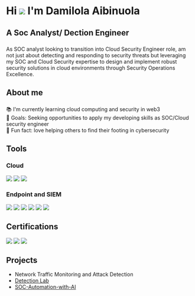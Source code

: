 Hi ![](https://user-images.githubusercontent.com/18350557/176309783-0785949b-9127-417c-8b55-ab5a4333674e.gif) I'm  Damilola Aibinuola
=======================================================================================================================================
A Soc Analyst/ Dection Engineer
------------------
###

<p align="left">As SOC analyst looking to transition into Cloud Security Engineer role, am not just about detecting and responding to security threats but leveraging my SOC and Cloud Security expertise to design and implement robust security solutions in cloud environments through Security Operations Excellence. </p>

###

<h2 align="left">About me</h2>

###

<p align="left">📚 I'm currently learning cloud computing and security in web3<br>🎯 Goals: Seeking opportunities to apply my developing skills as SOC/Cloud security engineer<br>🎲 Fun fact: love helping others to find their footing in cybersecurity</p>



###

## Tools

### Cloud
<div>
   <img src="https://img.shields.io/badge/Amazon%20AWS-FF9900?style=for-the-badge&logo=amazonaws&logoColor=white" />
   <img src="https://img.shields.io/badge/Microsoft%20Azure-0078D4?style=for-the-badge&logo=microsoftazure&logoColor=white" />
   <img src="https://img.shields.io/badge/Linux-FCC624?style=for-the-badge&logo=linux&logoColor=black" />

### Endpoint and SIEM
<div>
    <img src="https://img.shields.io/badge/-Microsoft_Defender_for_Endpoint-00A4EF?&style=for-the-badge&logo=Microsoft&logoColor=white" />
    <img src="https://img.shields.io/badge/-Microsoft_Sentinel-0078D4?&style=for-the-badge&logo=Microsoft&logoColor=white" />
    <img src="https://img.shields.io/badge/Rapid7-1385BD?style=for-the-badge&logo=rapid7&logoColor=white" />
   <img src="https://img.shields.io/badge/-Splunk-000000?&style=for-the-badge&logo=Splunk&logoColor=white" />
    <img src="https://img.shields.io/badge/Trend%20Micro-AD002F?style=for-the-badge&logoColor=white" />
<img src="https://img.shields.io/badge/AlienVault-924E6C?style=for-the-badge&logoColor=white" />

</div>

## Certifications

<div>
<img src="https://img.shields.io/badge/-Security%2B-FF0000?&style=for-the-badge&logo=CompTIA&logoColor=white" />
<img src="https://img.shields.io/badge/Google%20Cybersecurity%20Professional%20Course-4285F4?style=for-the-badge&logo=google&logoColor=white" />
<img src="https://img.shields.io/badge/ISC²-005A9C?style=for-the-badge&logoColor=white" />


</div>

## Projects
- Network Traffic Monitoring and Attack Detection
- <a href="https://github.com/AibinuolaDamilola/Detection-Lab/blob/main/README.md">Detection Lab</a>
- <a href="https://github.com/AibinuolaDamilola/SOC-Automation-with-AI/blob/main/README.md">SOC-Automation-with-AI</a>

